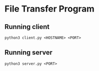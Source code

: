 # File Transfer Program

## Running client

`python3 client.py <HOSTNAME> <PORT>`

## Running server

`python3 server.py <PORT>`
